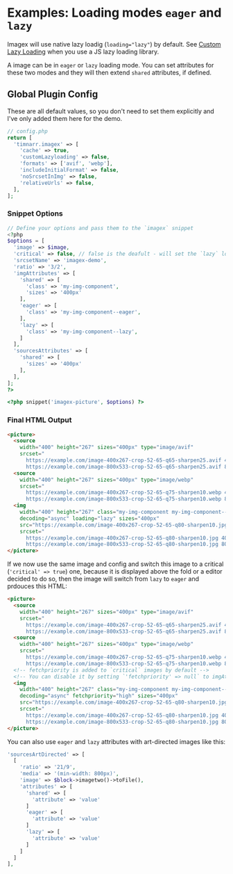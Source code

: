 # Examples: Loading modes `eager` and `lazy`

Imagex will use native lazy loadig (`loading="lazy"`) by default. See [Custom Lazy Loading](https://github.com/timnarr/kirby-imagex/blob/main/docs/examples/custom-lazy-loading.md) when you use a JS lazy loading library.

A image can be in `eager` or `lazy` loading mode. You can set attributes for these two modes and they will then extend `shared` attributes, if defined.

## Global Plugin Config
These are all default values, so you don't need to set them explicitly and I've only added them here for the demo.

```php
// config.php
return [
  'timnarr.imagex' => [
    'cache' => true,
    'customLazyloading' => false,
    'formats' => ['avif', 'webp'],
    'includeInitialFormat' => false,
    'noSrcsetInImg' => false,
    'relativeUrls' => false,
  ],
];
```

### Snippet Options
```php
// Define your options and pass them to the `imagex` snippet
<?php
$options = [
  'image' => $image,
  'critical' => false, // false is the deafult - will set the `lazy` loading mode, true will set it to `eager`
  'srcsetName' => 'imagex-demo',
  'ratio' => '3/2',
  'imgAttributes' => [
    'shared' => [
      'class' => 'my-img-component',
      'sizes' => '400px'
    ],
    'eager' => [
      'class' => 'my-img-component--eager',
    ],
    'lazy' => [
      'class' => 'my-img-component--lazy',
    ]
  ],
  'sourcesAttributes' => [
    'shared' => [
      'sizes' => '400px'
    ],
  ],
];
?>

<?php snippet('imagex-picture', $options) ?>
```

### Final HTML Output
```html
<picture>
  <source
    width="400" height="267" sizes="400px" type="image/avif"
    srcset="
      https://example.com/image-400x267-crop-52-65-q65-sharpen25.avif 400w,
      https://example.com/image-800x533-crop-52-65-q65-sharpen25.avif 800w">
  <source
    width="400" height="267" sizes="400px" type="image/webp"
    srcset="
      https://example.com/image-400x267-crop-52-65-q75-sharpen10.webp 400w,
      https://example.com/image-800x533-crop-52-65-q75-sharpen10.webp 800w">
  <img
    width="400" height="267" class="my-img-component my-img-component--lazy"
    decoding="async" loading="lazy" sizes="400px"
    src="https://example.com/image-400x267-crop-52-65-q80-sharpen10.jpg"
    srcset="
      https://example.com/image-400x267-crop-52-65-q80-sharpen10.jpg 400w,
      https://example.com/image-800x533-crop-52-65-q80-sharpen10.jpg 800w">
</picture>
```

If we now use the same image and config and switch this image to a critical (`'critical' => true`) one, because it is displayed above the fold or a editor decided to do so, then the image will switch from `lazy` to `eager` and prdouces this HTML:

```html
<picture>
  <source
    width="400" height="267" sizes="400px" type="image/avif"
    srcset="
      https://example.com/image-400x267-crop-52-65-q65-sharpen25.avif 400w,
      https://example.com/image-800x533-crop-52-65-q65-sharpen25.avif 800w">
  <source
    width="400" height="267" sizes="400px" type="image/webp"
    srcset="
      https://example.com/image-400x267-crop-52-65-q75-sharpen10.webp 400w,
      https://example.com/image-800x533-crop-52-65-q75-sharpen10.webp 800w">
  <!-- fetchpriority is added to `critical` images by default -->
  <!-- You can disable it by setting `'fetchpriority' => null` to imgAttributes['eager'] -->
  <img
    width="400" height="267" class="my-img-component my-img-component--eager"
    decoding="async" fetchpriority="high" sizes="400px"
    src="https://example.com/image-400x267-crop-52-65-q80-sharpen10.jpg"
    srcset="
      https://example.com/image-400x267-crop-52-65-q80-sharpen10.jpg 400w,
      https://example.com/image-800x533-crop-52-65-q80-sharpen10.jpg 800w">
</picture>
```

You can also use `eager` and `lazy` attributes with art-directed images like this:

```php
'sourcesArtDirected' => [
  [
    'ratio' => '21/9',
    'media' => '(min-width: 800px)',
    'image' => $block->imagetwo()->toFile(),
    'attributes' => [
      'shared' => [
        'attribute' => 'value'
      ]
      'eager' => [
        'attribute' => 'value'
      ]
      'lazy' => [
        'attribute' => 'value'
      ]
    ]
  ]
],
```
